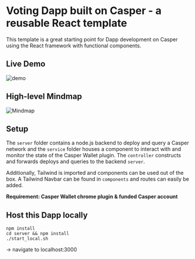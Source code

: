 # Voting Dapp built on Casper - a reusable React template
This template is a great starting point for Dapp development on Casper using the React framework with functional components.

## Live Demo
![demo](https://github.com/jonas089/casper-voting-dapp-and-template/blob/master/demo.gif)

## High-level Mindmap
![Mindmap](https://github.com/jonas089/casper-voting-dapp-and-template/blob/master/mindmap.png)

## Setup
The `server` folder contains a node.js backend to deploy and query a Casper network and the `service` folder houses a component to interact with and monitor the state of the Casper Wallet plugin. The `controller` constructs and forwards deploys and queries to the backend `server`.

Additionally, Tailwind is imported and components can be used out of the box. A Tailwind Navbar can be found in `components` and routes can easily be added.

**Requirement: Casper Wallet chrome plugin & funded Casper account**

## Host this Dapp locally
```
npm install 
cd server && npm install
./start_local.sh
```

-> navigate to localhost:3000


